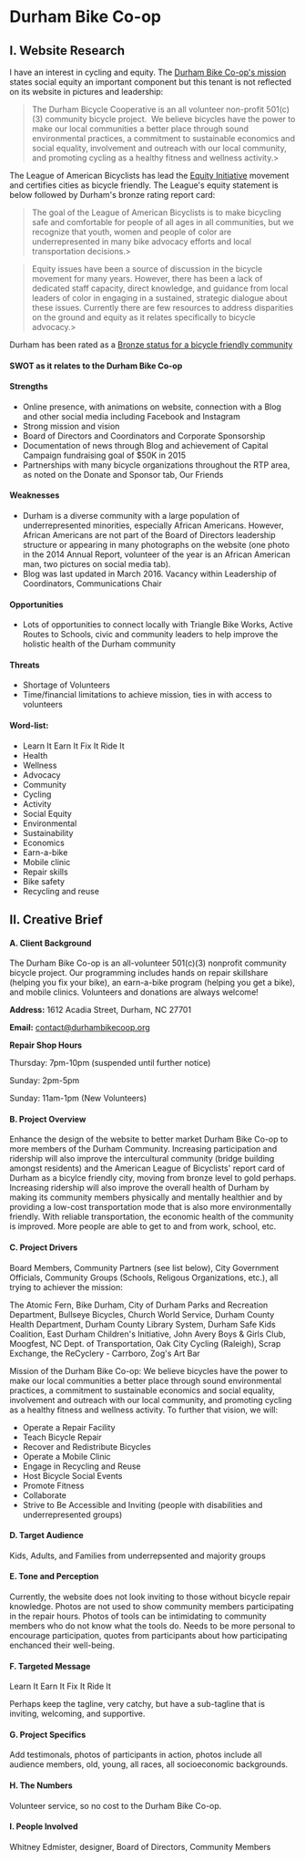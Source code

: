 # Durham Bike Co-op #

## I. Website Research ##
I have an interest in cycling and equity. The [Durham Bike Co-op's mission](http://www.durhambikecoop.org/#!our-mission/c14e3) states social equity an important component but this tenant is not reflected on its website in pictures and leadership:

>The Durham Bicycle Cooperative is an all volunteer non-profit 501(c)(3) community bicycle project.
​
We believe bicycles have the power to make our local communities a better place through sound environmental practices, a commitment to sustainable economics and social equality, involvement and outreach with our local community, and promoting cycling as a healthy fitness and wellness activity.>

The League of American Bicyclists has lead the [Equity Initiative](http://www.bikeleague.org/equity) movement and certifies cities as bicycle friendly. The League's equity statement is below followed by Durham's bronze rating report card:

> The goal of the League of American Bicyclists is to make bicycling safe and comfortable for people of all ages in all communities, but we recognize that youth, women and people of color are underrepresented in many bike advocacy efforts and local transportation decisions.>

>Equity issues have been a source of discussion in the bicycle movement for many years. However, there has been a lack of dedicated staff capacity, direct knowledge, and guidance from local leaders of color in engaging in a sustained, strategic dialogue about these issues. Currently there are few resources to address disparities on the ground and equity as it relates specifically to bicycle advocacy.>

Durham has been rated as a [Bronze status for a bicycle friendly community](http://www.bikeleague.org/sites/default/files/bfareportcards/BFC_Fall_2014_ReportCard_Durham_NC.pdf)

#### SWOT as it relates to the Durham Bike Co-op ####
#### Strengths ####
  - Online presence, with animations on website, connection with a Blog and other social media including Facebook and Instagram
  - Strong mission and vision
  - Board of Directors and Coordinators and Corporate Sponsorship
  - Documentation of news through Blog and achievement of Capital Campaign fundraising goal of $50K in 2015
  - Partnerships with many bicycle organizations throughout the RTP area, as noted on the Donate and Sponsor tab, Our Friends
#### Weaknesses ####  
  - Durham is a diverse community with a large population of underrepresented minorities, especially African Americans. However, African Americans are not part of the Board of Directors leadership structure or appearing in many photographs on the website (one photo in the 2014 Annual Report, volunteer of the year is an African American man, two pictures on social media tab).
  - Blog was last updated in March 2016. Vacancy within Leadership of Coordinators, Communications Chair

#### Opportunities ####
 - Lots of opportunities to connect locally with Triangle Bike Works, Active Routes to Schools, civic and community leaders to help improve the holistic health of the Durham community

#### Threats ####
 - Shortage of Volunteers
 - Time/financial limitations to achieve mission, ties in with access to volunteers

#### Word-list: ####
* Learn It Earn It Fix It Ride It
* Health
* Wellness
* Advocacy
* Community
* Cycling
* Activity
* Social Equity
* Environmental
* Sustainability
* Economics
* Earn-a-bike
* Mobile clinic
* Repair skills
* Bike safety
* Recycling and reuse

## II. Creative Brief ##

#### A. Client Background ####
The Durham Bike Co-op is an all-volunteer 501(c)(3) nonprofit community bicycle project. Our programming includes hands on repair skillshare (helping you fix your bike), an earn-a-bike program (helping you get a bike), and mobile clinics. Volunteers and donations are always welcome!

**Address:**
1612 Acadia Street, Durham, NC 27701

**Email:** contact@durhambikecoop.org


**Repair Shop Hours**


Thursday: 7pm-10pm (suspended until further notice)


Sunday: 2pm-5pm


Sunday: 11am-1pm (New Volunteers)
#### B. Project Overview ####
Enhance the design of the website to better market Durham Bike Co-op to more members of the Durham Community. Increasing participation and ridership will also improve the intercultural community (bridge building amongst residents) and the American League of Bicyclists' report card of Durham as a bicylce friendly city, moving from bronze level to gold perhaps. Increasing ridership will also improve the overall health of Durham by making its community members physically and mentally healthier and by providing a low-cost transportation mode that is also more environmentally friendly. With reliable transportation, the economic health of the community is improved. More people are able to get to and from work, school, etc.

#### C. Project Drivers ####
Board Members, Community Partners (see list below), City Government Officials, Community Groups (Schools, Religous Organizations, etc.), all trying to achiever the mission:

The Atomic Fern, Bike Durham, City of Durham Parks and Recreation Department, Bullseye Bicycles, Church World Service, Durham County Health Department, Durham County Library System, Durham Safe Kids Coalition, East Durham Children's Initiative, John Avery Boys & Girls Club, Moogfest, NC Dept. of Transportation, Oak City Cycling (Raleigh), Scrap Exchange, the ReCyclery - Carrboro, Zog's Art Bar

Mission of the Durham Bike Co-op:
We believe bicycles have the power to make our local communities a better place through sound environmental practices, a commitment to sustainable economics and social equality, involvement and outreach with our local community, and promoting cycling as a healthy fitness and wellness activity. To further that vision, we will:
- Operate a Repair Facility
- Teach Bicycle Repair
- Recover and Redistribute Bicycles
- Operate a Mobile Clinic
- Engage in Recycling and Reuse
- Host Bicycle Social Events
- Promote Fitness
- Collaborate
- Strive to Be Accessible and Inviting (people with disabilities and underrepresented groups)
#### D. Target Audience ####
Kids, Adults, and Families from underrepsented and majority groups

#### E. Tone and Perception ####
Currently, the website does not look inviting to those without bicycle repair knowledge. Photos are not used to show community members participating in the repair hours. Photos of tools can be intimidating to community members who do not know what the tools do. Needs to be more personal to encourage participation, quotes from participants about how participating enchanced their well-being.

#### F. Targeted Message ####
Learn It Earn It Fix It Ride It

Perhaps keep the tagline, very catchy, but have a sub-tagline that is inviting, welcoming, and supportive.

#### G. Project Specifics ####
Add testimonals, photos of participants in action, photos include all audience members, old, young, all races, all socioeconomic backgrounds.

#### H. The Numbers ####
Volunteer service, so no cost to the Durham Bike Co-op.

#### I. People Involved ####
Whitney Edmister, designer, Board of Directors, Community Members
